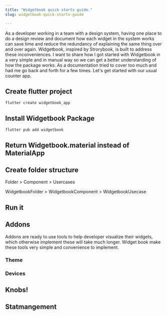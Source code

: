 ```yaml
---
title: "Widgetbook quick starts guide."
slug: widgetbook-quick-starts-guide

---
```


As a developer working in a team with a design system, having one place to do a design review and document how each widget in the system works can save time and reduce the redundancy of explaining the same thing over and over again. Widgetbook, inspired by Strorybook, is built to address these inconveniences. I want to share how I got started with Widgetbook in a very simple and in manual way so we can get a better understanding of how the package works. As a documentation tried to cover too much and had me go back and forth for a few times. Let's get started with our usual counter app.

## Create flutter project

```plaintext
flutter create widgetbook_app
```

## Install Widgetbook Package

```plaintext
flutter pub add widgetbook
```

## Return Widgetbook.material instead of MaterialApp

## Create folder structure

Folder &gt; Component &gt; Usercases

WidgetbookFolder &gt; WidgetbookComponent &gt; WidgetbookUsecase

## Run it

## Addons

Addons are ready to use tools to help developer visualize their widgets, which otherwise implement these will take much longer. Widget book make these tools very simple and convenience to implement.

### Theme

### Devices

## Knobs!

## Statmangement